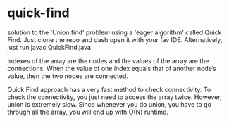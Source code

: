 # quick-find
solution to the 'Union find' problem using a 'eager algorithm' called Quick Find. Just clone the repo and dash open it with your fav IDE. 
Alternatively, just run javac QuickFind.java


Indexes of the array are the nodes and the values of the array are the connections. When the value of one index equals that of another node’s value, then the two nodes are connected.

Quick Find approach has a very fast method to check connectivity. To check the connectivity, you just need to access the array twice. However, union is extremely slow. Since whenever you do union, you have to go through all the array, you will end up with O(N) runtime.
